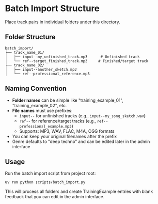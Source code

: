 # Batch Import Structure

Place track pairs in individual folders under this directory.

## Folder Structure
```
batch_import/
├── track_name_01/
│   ├── input--my_unfinished_track.mp3      # Unfinished track
│   └── ref--target_finished_track.mp3     # Finished/target track
├── track_name_02/
│   ├── input--another_sketch.mp3
│   └── ref--professional_reference.mp3
```

## Naming Convention
- **Folder names** can be simple like "training_example_01", "training_example_02", etc.
- **File names** must use prefixes:
  - `input--` for unfinished tracks (e.g., `input--my_song_sketch.wav`)
  - `ref--` for reference/target tracks (e.g., `ref--professional_example.mp3`)
  - Supports: MP3, WAV, FLAC, M4A, OGG formats
- You can keep your original filenames after the prefix
- Genre defaults to "deep techno" and can be edited later in the admin interface

## Usage
Run the batch import script from project root:
```bash
uv run python scripts/batch_import.py
```

This will process all folders and create TrainingExample entries with blank feedback that you can edit in the admin interface.